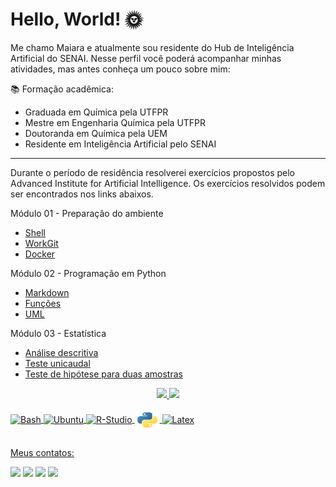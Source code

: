 # Hello, World! :sun_with_face:

Me chamo Maiara e atualmente sou residente do Hub de Inteligência Artificial do SENAI. Nesse perfil você poderá acompanhar minhas atividades, mas antes conheça um pouco sobre mim:

:books: Formação acadêmica:
- Graduada em Química pela UTFPR
- Mestre em Engenharia Química pela UTFPR
- Doutoranda em Química pela UEM
- Residente em Inteligência Artificial pelo SENAI

--------------------------------------

Durante o período de residência resolverei exercícios propostos pelo Advanced Institute for Artificial Intelligence.
Os exercícios resolvidos podem ser encontrados nos links abaixos.

Módulo 01 - Preparação do ambiente
- [Shell](https://github.com/maiataniguchi/Aulas_git_Ai2/tree/main/1-Shell)
- [WorkGit](https://github.com/maiataniguchi/Aulas_git_Ai2/tree/main/3-WorkGit)
- [Docker](https://github.com/maiataniguchi/Aulas_git_Ai2/tree/main/4-Docker)

Módulo 02 - Programação em Python
- [Markdown](https://github.com/maiataniguchi/Aulas_git_Ai2/tree/main/5-Python/Jupyter_Notebook_Markdown)
- [Funções](https://github.com/maiataniguchi/Aulas_git_Ai2/tree/main/5-Python/Funcoes)
- [UML](https://github.com/maiataniguchi/Aulas_git_Ai2/blob/main/7-POO_UML/diagramaclasse_formageometrica.jpg)

Módulo 03 - Estatística
- [Análise descritiva](https://github.com/maiataniguchi/Aulas_git_Ai2/blob/main/9%20-%20Estatistica/An%C3%A1lise_Descritiva.ipynb)
- [Teste unicaudal](https://github.com/maiataniguchi/Aulas_git_Ai2/blob/main/9%20-%20Estatistica/exercicios_teste_unicaudal.ipynb)
- [Teste de hipótese para duas amostras](https://github.com/maiataniguchi/Aulas_git_Ai2/blob/main/9%20-%20Estatistica/Exercicios_Teste_de_hipotese_para_duas_amostras.ipynb)

<div align="center">
  <a href="https://github.com/maiataniguchi">
  <img height="180em" src="https://github-readme-stats.vercel.app/api?username=maiataniguchi&show_icons=true&theme=synthwave&include_all_commits=true&count_private=true"/>
  <img height="180em" src="https://github-readme-stats.vercel.app/api/top-langs/?username=maiataniguchi&layout=compact&langs_count=7&theme=synthwave&card_width=100px"/>
</div>
<div style="display: inline_block"><br>
   <img align="center" alt="Bash" height="30" width="40" src="https://cdn.jsdelivr.net/gh/devicons/devicon/icons/bash/bash-original.svg">
    <img align="center" alt="Ubuntu" height="30" width="40" src="https://cdn.jsdelivr.net/gh/devicons/devicon/icons/ubuntu/ubuntu-plain-wordmark.svg">
  <img align="center" alt="R-Studio" height="30" width="40" src="https://cdn.jsdelivr.net/gh/devicons/devicon/icons/r/r-original.svg">
  <img align="center" alt="Rafa-Python" height="30" width="40" src="https://raw.githubusercontent.com/devicons/devicon/master/icons/python/python-original.svg">
  <img align="center" alt="Latex" height="30" width="40" src="https://cdn.jsdelivr.net/gh/devicons/devicon/icons/latex/latex-original.svg">
  </div>
  
##

Meus contatos:
 
<div>
  <a href="https://github.com/maiataniguchi" target="_blank"><img src="https://img.shields.io/badge/GitHub-100000?style=for-the-badge&logo=github&logoColor=white" target="_blank"></a>
  <a href = "mailto:maaymt@gmail.com"><img src="https://img.shields.io/badge/-Gmail-%23333?style=for-the-badge&logo=gmail&logoColor=white" target="_blank"></a>
  <a href="https://www.linkedin.com/in/maiarataniguchi/" target="_blank"><img src="https://img.shields.io/badge/-LinkedIn-%230077B5?style=for-the-badge&logo=linkedin&logoColor=white" target="_blank"></a>
 <a href="https://orcid.org/0000-0003-0098-8031" target="_blank"><img src="https://camo.githubusercontent.com/c3b04e8965fc7d593059902300d92deb23f0d10e2dd5b6dbfb788840d7c6848b/68747470733a2f2f696d672e736869656c64732e696f2f62616467652f6f726369642d4136434533393f7374796c653d666f722d7468652d6261646765266c6f676f3d6f72636964266c6f676f436f6c6f723d7768697465" target="_blank"></a>
</div>
 
